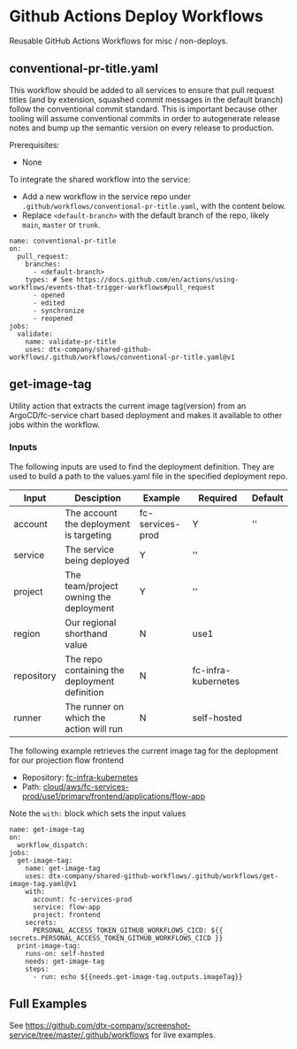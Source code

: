 # Github Actions Deploy Workflows

Reusable GitHub Actions Workflows for misc / non-deploys.

## conventional-pr-title.yaml

This workflow should be added to all services to ensure that pull request titles (and by extension, squashed commit messages in the default branch) follow the conventional commit standard. This is important because other tooling will assume conventional commits in order to autogenerate release notes and bump up the semantic version on every release to production.

Prerequisites:
* None

To integrate the shared workflow into the service:
* Add a new workflow in the service repo under `.github/workflows/conventional-pr-title.yaml`, with the content below.
* Replace `<default-branch>` with the default branch of the repo, likely `main`, `master` or `trunk`.
```
name: conventional-pr-title
on:
  pull_request:
    branches:
      - <default-branch>
    types: # See https://docs.github.com/en/actions/using-workflows/events-that-trigger-workflows#pull_request
      - opened
      - edited
      - synchronize
      - reopened
jobs:
  validate:
    name: validate-pr-title
    uses: dtx-company/shared-github-workflows/.github/workflows/conventional-pr-title.yaml@v1
```

## get-image-tag
Utility action that extracts the current image tag(version) from an
ArgoCD/fc-service chart based deployment and makes it available to other jobs
within the workflow.

### Inputs
The following inputs are used to find the deployment definition.  They are used
to build a path to the values.yaml file in the specified deployment repo.

| Input | Desciption | Example | Required | Default |
|---|---|---|---|---|
| account | The account the deployment is targeting | fc-services-prod | Y | '' |
| service | The service being deployed | Y | '' |
| project | The team/project owning the deployment | Y | '' |
| region  | Our regional shorthand value | N | use1 |
| repository | The repo containing the deployment definition | N | fc-infra-kubernetes |
| runner | The runner on which the action will run | N | self-hosted |


The following example retrieves the current image tag for the deplopment for
our projection flow frontend

<!-- markdown-link-check-disable -->
- Repository: [fc-infra-kubernetes](https://github.com/dtx-company/fc-infra-kubernetes)
- Path: [cloud/aws/fc-services-prod/use1/primary/frontend/applications/flow-app](https://github.com/dtx-company/fc-infra-kubernetes/tree/trunk/cloud/aws/fc-services-prod/use1/primary/frontend/applications/flow-app)
<!-- markdown-link-check-enable -->

Note the `with:` block which sets the input values

```
name: get-image-tag
on:
  workflow_dispatch:
jobs:
  get-image-tag:
    name: get-image-tag
    uses: dtx-company/shared-github-workflows/.github/workflows/get-image-tag.yaml@v1
    with:
      account: fc-services-prod
      service: flow-app
      project: frontend
    secrets:
      PERSONAL_ACCESS_TOKEN_GITHUB_WORKFLOWS_CICD: ${{ secrets.PERSONAL_ACCESS_TOKEN_GITHUB_WORKFLOWS_CICD }}
  print-image-tag:
    runs-on: self-hosted
    needs: get-image-tag
    steps:
      - run: echo ${{needs.get-image-tag.outputs.imageTag}}
```
## Full Examples
<!-- markdown-link-check-disable -->
See https://github.com/dtx-company/screenshot-service/tree/master/.github/workflows for live examples.
<!-- markdown-link-check-enable -->
